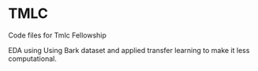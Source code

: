 # TMLC
Code files for Tmlc Fellowship


EDA using Using Bark dataset and applied transfer learning to make it less computational.
